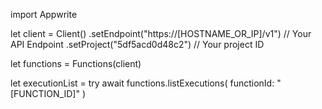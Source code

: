 import Appwrite

let client = Client()
    .setEndpoint("https://[HOSTNAME_OR_IP]/v1") // Your API Endpoint
    .setProject("5df5acd0d48c2") // Your project ID

let functions = Functions(client)

let executionList = try await functions.listExecutions(
    functionId: "[FUNCTION_ID]"
)

